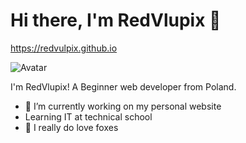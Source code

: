# Hi there, I'm RedVlupix 👋
https://redvulpix.github.io

![Avatar](https://avatars.githubusercontent.com/u/92546335?v=4)

I'm RedVlupix! 
A Beginner web developer from Poland.

- 🔭 I’m currently working on my personal website
- Learning IT at technical school
- 🦊 I really do love foxes
